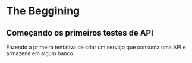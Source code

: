 # The Beggining

## Começando os primeiros testes de API

Fazendo a primeira tentativa de criar um serviço que consuma uma API e armazene em algum banco
